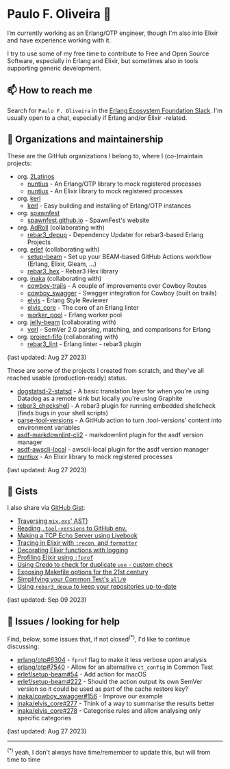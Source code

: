 # Paulo F. Oliveira 👋

I’m currently working as an Erlang/OTP engineer, though I'm also into Elixir and have experience
working with it.

I try to use some of my free time to contribute to Free and Open Source Software, especially
in Erlang and Elixir, but sometimes also in tools supporting generic development.

## 📫 How to reach me

Search for `Paulo F. Oliveira` in the [Erlang Ecosystem Foundation Slack](https://the-eef.slack.com).
I'm usually open to a chat, especially if Erlang and/or Elixir -related.

## 👯 Organizations and maintainership

These are the GitHub organizations I belong to, where I (co-)maintain projects:

* org. [2Latinos](https://github.com/2Latinos)
  * [nuntius](https://github.com/2Latinos/nuntius) - An Erlang/OTP library to mock registered
processes
  * [nuntiux](https://github.com/2Latinos/nuntiux) - An Elixir library to mock registered processes
* org. [kerl](https://github.com/kerl)
  * [kerl](https://github.com/kerl) - Easy building and installing of Erlang/OTP instances
* org. [spawnfest](https://github.com/spawnfest)
  * [spawnfest.github.io](https://github.com/spawnfest/spawnfest.github.io) - SpawnFest's website
* org. [AdRoll](https://github.com/AdRoll) (collaborating with)
  * [rebar3\_depup](https://github.com/AdRoll/rebar3_depup) - Dependency Updater for rebar3-based
Erlang Projects
* org. [erlef](https://github.com/erlef) (collaborating with)
  * [setup-beam](https://github.com/erlef/setup-beam) - Set up your BEAM-based GitHub Actions
workflow (Erlang, Elixir, Gleam, ...)
  * [rebar3\_hex](https://github.com/erlef/rebar3_hex) - Rebar3 Hex library
* org. [inaka](https://github.com/inaka) (collaborating with)
  * [cowboy-trails](https://github.com/inaka/cowboy-trails) - A couple of improvements over Cowboy
Routes
  * [cowboy\_swagger](https://github.com/inaka/cowboy_swagger) - Swagger integration for Cowboy
(built on trails)
  * [elvis](https://github.com/inaka/elvis) - Erlang Style Reviewer
  * [elvis\_core](https://github.com/inaka/elvis_core) - The core of an Erlang linter
  * [worker\_pool](https://github.com/inaka/worker_pool) - Erlang worker pool
* org. [jelly-beam](https://github.com/jelly-beam) (collaborating with)
  * [verl](https://github.com/jelly-beam/verl) - SemVer 2.0 parsing, matching, and comparisons for
Erlang
* org. [project-fifo](https://github.com/project-fifo) (collaborating with)
  * [rebar3\_lint](https://github.com/project-fifo/rebar3_lint) - Erlang linter - rebar3 plugin

(last updated: Aug 27 2023)

These are some of the projects I created from scratch, and they've all reached usable
(production-ready) status.

* [dogstatsd-2-statsd](https://github.com/paulo-ferraz-oliveira/dogstatsd-2-statsd) - A basic
translation layer for when you're using Datadog as a remote sink but locally you're using Graphite
* [rebar3\_checkshell](https://github.com/paulo-ferraz-oliveira/rebar3_checkshell) - A rebar3 plugin
for running embedded shellcheck (finds bugs in your shell scripts)
* [parse-tool-versions](https://github.com/paulo-ferraz-oliveira/parse-tool-versions) - A GitHub
action to turn .tool-versions' content into environment variables
* [asdf-markdownlint-cli2](https://github.com/paulo-ferraz-oliveira/asdf-markdownlint-cli2) -
markdownlint plugin for the asdf version manager
* [asdf-awscli-local](https://github.com/paulo-ferraz-oliveira/asdf-awscli-local) - awscli-local
plugin for the asdf version manager
* [nuntiux](https://github.com/2Latinos/nuntiux) - An Elixir library to mock registered processes

(last updated: Aug 27 2023)

## 💼 Gists

I also share via [GitHub Gist](https://gist.github.com/paulo-ferraz-oliveira):

* [Traversing `mix.exs`' AST)](https://gist.github.com/paulo-ferraz-oliveira/9a5d45f376a334fdad346288fc988e90)
* [Reading `.tool-versions` to GitHub env.](https://gist.github.com/paulo-ferraz-oliveira/61e243a67186788c56f8e8ee7bfdb6d3)
* [Making a TCP Echo Server using Livebook](https://gist.github.com/paulo-ferraz-oliveira/a14bf478c0939362b29add6b76be8d51)
* [Tracing in Elixir with `:recon`, and `formatter`](https://gist.github.com/paulo-ferraz-oliveira/32931a4c19451294d3637ce9126f5b1d)
* [Decorating Elixir functions with logging](https://gist.github.com/paulo-ferraz-oliveira/ba66dcee1ef2e0d92922eba236062b3e)
* [Profiling Elixir using `:fprof`](https://gist.github.com/paulo-ferraz-oliveira/117a1af2e1c3c537656eabb6d290e275)
* [Using Credo to check for duplicate `use` - custom check](https://gist.github.com/paulo-ferraz-oliveira/f80993b108d402a8528d0e27764c5116)
* [Exposing Makefile options for the 21st century](https://gist.github.com/paulo-ferraz-oliveira/cd508d47f6def318e62137ee2025aeaa)
* [Simplifying your Common Test's `all/0`](https://gist.github.com/paulo-ferraz-oliveira/c809fbda9beba9711fdecd1a9e2ac031)
* [Using `rebar3_depup` to keep your repositories up-to-date](https://gist.github.com/paulo-ferraz-oliveira/4e9707d68f9c9b1fc972abd8f65cea0a)

(last updated: Sep 09 2023)

## 🌱 Issues / looking for help

Find, below, some issues that, if not closed$^{(*)}$, I'd like to continue discussing:

* [erlang/otp#6304](https://github.com/erlang/otp/issues/6304) - `fprof` flag to make it less
verbose upon analysis
* [erlang/otp#7540](https://github.com/erlang/otp/issues/7540) - Allow for an alternative
`ct_config` in Common Test
* [erlef/setup-beam#54](https://github.com/erlef/setup-beam/issues/54) - Add action for macOS
* [erlef/setup-beam#222](https://github.com/erlef/setup-beam/issues/222) - Should the action output
its own SemVer version so it could be used as part of the cache restore key?
* [inaka/cowboy\_swagger#156](https://github.com/inaka/cowboy_swagger/issues/156) - Improve our
example
* [inaka/elvis\_core#277](https://github.com/inaka/elvis_core/issues/277) - Think of a way to
summarise the results better
* [inaka/elvis\_core#278](https://github.com/inaka/elvis_core/issues/278) - Categorise rules and
allow analysing only specific categories

(last updated: Aug 27 2023)

---

$^{(*)}$ yeah, I don't always have time/remember to update this, but will from time to time
